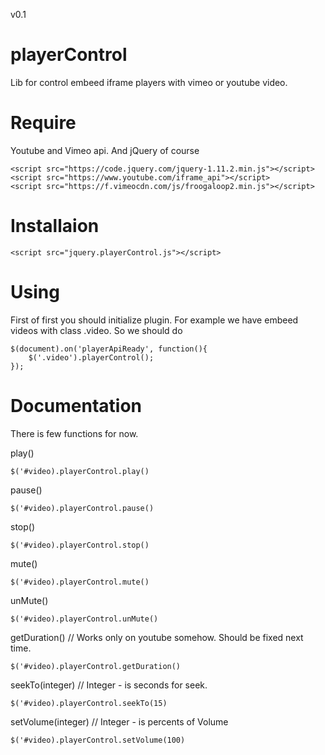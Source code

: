 v0.1

# playerControl
Lib for control embeed iframe players with vimeo or youtube video.


# Require
Youtube and Vimeo api. And jQuery of course

```
<script src="https://code.jquery.com/jquery-1.11.2.min.js"></script>
<script src="https://www.youtube.com/iframe_api"></script>
<script src="https://f.vimeocdn.com/js/froogaloop2.min.js"></script>
```

# Installaion

```
<script src="jquery.playerControl.js"></script>
```

# Using
First of first you should initialize plugin. For example we have embeed videos with class .video. So we should do 

```
$(document).on('playerApiReady', function(){
	$('.video').playerControl();		
});
```

# Documentation
There is few functions for now.

play()
```
$('#video).playerControl.play()
```

pause()
```
$('#video).playerControl.pause()
```

stop()
```
$('#video).playerControl.stop()
```

mute()
```
$('#video).playerControl.mute()
```

unMute()
```
$('#video).playerControl.unMute()
```

getDuration() // Works only on youtube somehow. Should be fixed next time.
```
$('#video).playerControl.getDuration()
```

seekTo(integer) // Integer - is seconds for seek.
```
$('#video).playerControl.seekTo(15)
```

setVolume(integer) // Integer - is percents of Volume
```
$('#video).playerControl.setVolume(100)
```

